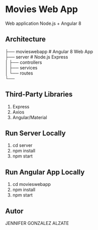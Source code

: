 # Movies Web App

Web application Node.js + Angular 8

## Architecture 


├── movieswebapp            # Angular 8 Web App       
├── server                  # Node.js Express         
│     ├── controllers          
│     ├── services        
│     └── routes               
└── 

## Third-Party Libraries
1. Express
2. Axios
3. Angular/Material


## Run Server Locally

1. cd server
2. npm install
3. npm start

## Run Angular App Locally

1. cd movieswebapp
2. npm install
3. npm start

## Autor

JENNIFER GONZALEZ ALZATE
